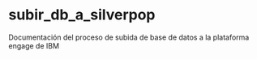 # subir_db_a_silverpop
Documentación del proceso de subida de base de datos a la plataforma engage de IBM
